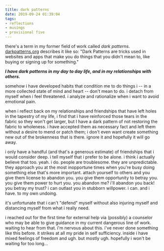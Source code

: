 ```yaml
---
title: dark patterns
date: 2019-09-24 01:39:04
tags: 
- reflections
- musings
- provisional five
---
```

there's a term in my former field of work called _dark patterns_. [darkpatterns.org](https://www.darkpatterns.org) describes it like so: "Dark Patterns are tricks used in websites and apps that make you do things that you didn't mean to, like buying or signing up for something." 

**_I have dark patterns in my day to day life, and in my relationships with others._**

somehow i have developed habits that condition me to do things i -- in a more collected state of mind and heart -- don't mean to do. i detach from myself when i feel threatened. i analyze and rationalize when i want to avoid emotional pain. 

when i reflect back on my relationships and friendships that have left holes in the tapestry of my life, i find that i have reinforced those tears in the fabric so they won't get larger, but I have a dark pattern of not restoring the fabric to wholeness. i have accepted them as necessary fact and left them without a desire to mend or patch them; i don't even want create something new out of the brokenness that is there. ignore it and hopefully it will go away.

i only have a handful (and that's a generous estimate) of friendships that i would consider deep. i tell myself that i prefer to be alone. i think i actually believe that too. yeah. i do. people are troublesome. they are unpredictable. they approach you at the most inopportune times when you're busy doing something else that's more important. attach yourself to others and you give them license to abandon you. you give them opportunity to betray you. you give them power to hurt you. you abandon me? i'll abandon you back! you betray my trust? i can outlast you in stubborn willpower. i can. and i have. to my own undoing.

it's unfortunate that i can't "defend" myself without also injuring myself and distancing myself from what i really need.

i reached out for the first time for external help via (possibly) a counselor who may be able to give guidance in my current dangerous line of work. waiting to hear from that. i'm nervous about this. i've never done something like this before. it strikes at all my pride in self sufficiency. inside i have mixed feelings of freedom and ugh. but mostly ugh. hopefully i won't be waiting for too long...